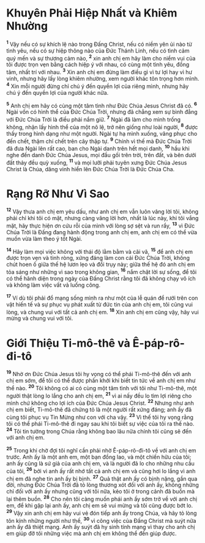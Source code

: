 # Khuyên Phải Hiệp Nhất và Khiêm Nhường
<sup><b>1</b></sup> Vậy nếu có sự khích lệ nào trong Đấng Christ, nếu có niềm yên ủi nào từ tình yêu, nếu có sự hiệp thông nào của Đức Thánh Linh, nếu có tình cảm quý mến và sự thương cảm nào, <sup><b>2</b></sup> xin anh chị em hãy làm cho niềm vui của tôi được trọn vẹn bằng cách hiệp ý với nhau, có cùng một tình yêu, đồng tâm, nhất trí với nhau. <sup><b>3</b></sup> Xin anh chị em đừng làm điều gì vì tư lợi hay vì hư vinh, nhưng hãy lấy lòng khiêm nhường, xem người khác tôn trọng hơn mình. <sup><b>4</b></sup> Xin mỗi người đừng chỉ chú ý đến quyền lợi của riêng mình, nhưng hãy chú ý đến quyền lợi của người khác nữa.

<sup><b>5</b></sup> Anh chị em hãy có cùng một tâm tình như Đức Chúa Jesus Christ đã có. <sup><b>6</b></sup> Ngài vốn có hình thể của Đức Chúa Trời, nhưng đã chẳng xem sự bình đẳng với Đức Chúa Trời là điều phải nắm giữ. <sup><b>7</b></sup> Ngài đã làm cho mình trống không, nhận lấy hình thể của một nô lệ, trở nên giống như loài người, <sup><b>8</b></sup> được thấy trong hình dạng như một người. Ngài tự hạ mình xuống, vâng phục cho đến chết, thậm chí chết trên cây thập tự. <sup><b>9</b></sup> Chính vì thế mà Đức Chúa Trời đã đưa Ngài lên rất cao, ban cho Ngài danh trên hết mọi danh, <sup><b>10</b></sup> hầu khi nghe đến danh Đức Chúa Jesus, mọi đầu gối trên trời, trên đất, và bên dưới đất thảy đều quỳ xuống, <sup><b>11</b></sup> và mọi lưỡi phải tuyên xưng Đức Chúa Jesus Christ là Chúa, dâng vinh hiển lên Đức Chúa Trời là Đức Chúa Cha.

# Rạng Rỡ Như Vì Sao
<sup><b>12</b></sup> Vậy thưa anh chị em yêu dấu, như anh chị em vẫn luôn vâng lời tôi, không phải chỉ khi tôi có mặt, nhưng càng vâng lời hơn, nhất là lúc này, khi tôi vắng mặt, hãy thực hiện ơn cứu rỗi của mình với lòng sợ sệt và run rẩy, <sup><b>13</b></sup> vì Đức Chúa Trời là Đấng đang hành động trong anh chị em, anh chị em có thể vừa muốn vừa làm theo ý tốt Ngài.

<sup><b>14</b></sup> Hãy làm mọi việc không với thái độ lằm bằm và cãi vã, <sup><b>15</b></sup> để anh chị em được trọn vẹn và tinh ròng, xứng đáng làm con cái Đức Chúa Trời, không chút hoen ố giữa thế hệ lươn lẹo và đồi trụy này; giữa thế hệ đó anh chị em tỏa sáng như những vì sao trong không gian, <sup><b>16</b></sup> nắm chặt lời sự sống, để tôi có thể hãnh diện trong ngày của Đấng Christ rằng tôi đã không chạy vô ích và không làm việc vất vả luống công.

<sup><b>17</b></sup> Ví dù tôi phải đổ mạng sống mình ra như một của lễ quán để rưới trên con vật hiến tế và sự phục vụ phát xuất từ đức tin của anh chị em, tôi cũng vui lòng, và chung vui với tất cả anh chị em. <sup><b>18</b></sup> Xin anh chị em cũng vậy, hãy vui mừng và chung vui với tôi.

# Giới Thiệu Ti-mô-thê và Ê-páp-rô-đi-tô
<sup><b>19</b></sup> Nhờ ơn Đức Chúa Jesus tôi hy vọng có thể phái Ti-mô-thê đến với anh chị em sớm, để tôi có thể được phấn khởi khi biết tin tức về anh chị em như thể nào. <sup><b>20</b></sup> Tôi không có ai có cùng một tâm tình với tôi như Ti-mô-thê, một người thật lòng lo lắng cho anh chị em, <sup><b>21</b></sup> vì ai nấy đều lo tìm lợi riêng cho mình chứ không cho lợi ích của Đức Chúa Jesus Christ. <sup><b>22</b></sup> Nhưng như anh chị em biết, Ti-mô-thê đã chứng tỏ là một người rất xứng đáng; anh ấy đã cùng tôi phục vụ Tin Mừng như con với cha vậy. <sup><b>23</b></sup> Vì thế tôi hy vọng rằng tôi có thể phái Ti-mô-thê đi ngay sau khi tôi biết sự việc của tôi ra thế nào. <sup><b>24</b></sup> Tôi tin tưởng trong Chúa rằng không bao lâu nữa chính tôi cũng sẽ đến với anh chị em.

<sup><b>25</b></sup> Trong khi chờ đợi tôi nghĩ cần phải nhờ Ê-páp-rô-đi-tô về với anh chị em trước. Anh ấy là một anh em, một bạn đồng lao, và một chiến hữu của tôi; anh ấy cũng là sứ giả của anh chị em, và là người đã lo cho những nhu cầu của tôi, <sup><b>26</b></sup> bởi vì anh ấy rất nhớ tất cả anh chị em và cũng hơi lo lắng vì anh chị em đã nghe tin anh ấy bị bịnh. <sup><b>27</b></sup> Quả thật anh ấy có bịnh nặng, gần qua đời, nhưng Đức Chúa Trời đã tỏ lòng thương xót đối với anh ấy, không những chỉ đối với anh ấy nhưng cũng với tôi nữa, kẻo tôi ở trong cảnh đã buồn mà lại thêm buồn. <sup><b>28</b></sup> Cho nên tôi càng muốn phái anh ấy sớm trở về với anh chị em, để khi gặp lại anh ấy, anh chị em sẽ vui mừng và tôi cũng được bớt lo. <sup><b>29</b></sup> Vậy xin anh chị em hãy vui vẻ đón tiếp anh ấy trong Chúa, và hãy tỏ lòng tôn kính những người như thế, <sup><b>30</b></sup> vì công việc của Đấng Christ mà suýt nữa anh ấy đã thiệt mạng. Anh ấy suýt đã hy sinh tính mạng vì thay cho anh chị em giúp đỡ tôi những việc mà anh chị em không thể đến giúp được.